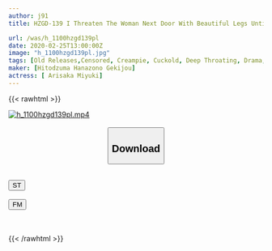 ```yaml
---
author: j91
title: HZGD-139 I Threaten The Woman Next Door With Beautiful Legs Until She Lets Me Fuck Her And Creampie Her… And She Learns To Love It – Miyuki Arisaka

url: /was/h_1100hzgd139pl
date: 2020-02-25T13:00:00Z
image: "h_1100hzgd139pl.jpg"
tags: [Old Releases,Censored, Creampie, Cuckold, Deep Throating, Drama, Married Woman, Slender, Squirting]
maker: [Hitodzuma Hanazono Gekijou]
actress: [ Arisaka Miyuki]
---
```



{{< rawhtml >}}

<div class="video" data-videoid="x2PVqv70MrcqLg">
    <a href="javascript:;">
        <img src="/was/h_1100hzgd139pl/h_1100hzgd139pl.jpg" width="WIDTH" height="HEIGHT" alt="h_1100hzgd139pl.mp4" loading="lazy">
    </a>
</div>

<script type="text/javascript" src="https://j91.asia/asset/on-demand-st.js"></script>

<br>
  <link rel="stylesheet" href="https://j91.asia/asset/bs5.css">
  
  <center>
  <button class="btn btn-primary" type="button" data-bs-toggle="collapse" data-bs-target=".multi-collapse" aria-expanded="false" aria-controls="multiCollapseExample1 multiCollapseExample2"><h2>Download</h2></button></center>
</p>
<div class="row">
  <div class="col">
    <div class="collapse multi-collapse" id="multiCollapseExample1">
      <div class="card card-body">
	      	      <br>
<div class="buttons">  
<a href="https://streamtape.to/v/x2PVqv70MrcqLg" target="_blank"><button class="btn-hover color-3"><i class="fa fa-download"></i> ST</button></a></div>
    </div>
  </div>
</div>
  <div class="col">
    <div class="collapse multi-collapse" id="multiCollapseExample2">
      <div class="card card-body">
	      <br>
<div class="buttons">
    <a href="https://filemoon.sx/d/ea7ocmfk5whh" target="_blank"><button class="btn-hover color-8"><i class="fa fa-download"></i> FM</button></a></div>
<br><br>
      </div>
    </div>
  </div>
</div>

{{< /rawhtml >}}